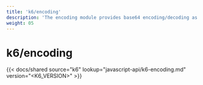 ```yaml
---
title: 'k6/encoding'
description: 'The encoding module provides base64 encoding/decoding as defined by RFC4648.'
weight: 05
---
```


# k6/encoding

{{< docs/shared source="k6" lookup="javascript-api/k6-encoding.md" version="<K6_VERSION>" >}}
